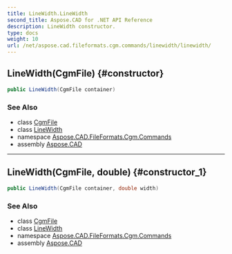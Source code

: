 ```yaml
---
title: LineWidth.LineWidth
second_title: Aspose.CAD for .NET API Reference
description: LineWidth constructor. 
type: docs
weight: 10
url: /net/aspose.cad.fileformats.cgm.commands/linewidth/linewidth/
---
```

## LineWidth(CgmFile) {#constructor}

```csharp
public LineWidth(CgmFile container)
```

### See Also

* class [CgmFile](../../../aspose.cad.fileformats.cgm/cgmfile/)
* class [LineWidth](../)
* namespace [Aspose.CAD.FileFormats.Cgm.Commands](../../linewidth/)
* assembly [Aspose.CAD](../../../)

---

## LineWidth(CgmFile, double) {#constructor_1}

```csharp
public LineWidth(CgmFile container, double width)
```

### See Also

* class [CgmFile](../../../aspose.cad.fileformats.cgm/cgmfile/)
* class [LineWidth](../)
* namespace [Aspose.CAD.FileFormats.Cgm.Commands](../../linewidth/)
* assembly [Aspose.CAD](../../../)


